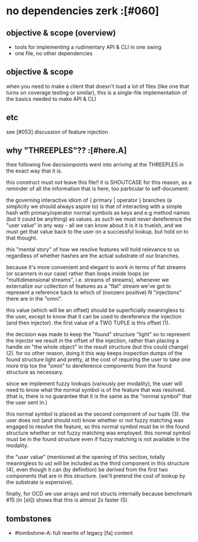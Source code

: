 # no dependencies zerk :[#060]

## objective & scope (overview)

  - tools for implementing a rudimentary API & CLI in one swing
  - one file, no other dependencies




## objective & scope

when you need to make a client that doesn't load a lot of files
(like one that turns on coverage testing or similar), this is a
single-file implementation of the basics needed to make API & CLI



## etc

see [#053] discussion of feature injection




## why "THREEPLES"?? :[#here.A]

thee following five decisionpoints went into arriving at the
THREEPLES in the exact way that it is.

this construct must *not* leave this file!! it is SHOUTCASE for
this reason, as a reminder of all the information that is here,
too particular to self-document:

the governing interactive idiom of { primary | operator }
branches (a simplicity we should always aspire to) is that of
interacting with a simple hash with primary/operator normal
symbols as keys and e.g method names (but it could be anything) as
values. as such we must *never* dereference the "user value" in
any way - all we can know about it is it is trueish, and we must
get that value back to the user on a successful lookup. but hold
on to that thought.

this "mental story" of how we resolve features will hold relevance
to us regardless of whether hashes are the actual substrate of
our branches.

because it's more convenient and elegant to work in terms of flat
streams (or scanners in our case) rather than loops inside loops
(or "multidimensional streams", i.e. streams of streams), whenever
we externalize our collection of features as a "flat" stream we've
got to represent a reference back to which of (nonzero positive)
N "injections" there are in the "omni".

this value (which will be an offset) should be superficially
meaningless to the user, except to know that it can be used to
dereference the injection (and then injector). the first value of
a TWO TUPLE is this offset (1).

the decision was made to keep the "found" structure "light" so to
represent the injector we result in the offset of the injection,
rather than placing a handle on "the whole object" in the result
structure (but this could change) (2). for no other reason, doing
it this way keeps inspection dumps of the found structure light and
pretty, at the cost of requiring the user to take one more trip tox
the "omni" to dereference components from the found structure as
necessary.

since we implement fuzzy lookups (variously per modality), the user
will need to know what the normal symbol is of the feature that was
resolved. (that is, there is no guarantee that it is the same as the
"normal symbol" that the user sent in.)

this normal symbol is placed as the second component of our tuple
(3). the user does not (and should not) know whether or not fuzzy
matching was engaged to resolve the feature, so this normal symbol
must be in the found structure whether or not fuzzy matching was
employed.  this normal symbol must be in the found structure even
if fuzzy matching is not available in the modality.

the "user value" (mentioned at the opening of this section, totally
meaningless to us) will be included as the third component in this
structure (4), even though it can (by definition) be derived from
the first two components that are in this structure. (we'll pretend
the cost of lookup by the substrate is expensive).

finally, for OCD we use arrays and not structs internally because
benchmark #15 (in [sli]) shows that this is almost 2x faster (5).




## tombstones
  - #tombstone-A: full rewrite of legacy [fa] content
